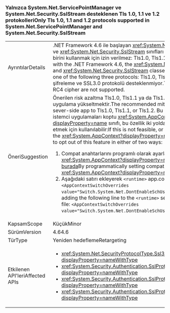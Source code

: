 ### <a name="only-tls-10-11-and-12-protocols-supported-in-systemnetservicepointmanager-and-systemnetsecuritysslstream"></a><span data-ttu-id="93bb6-101">Yalnızca System.Net.ServicePointManager ve System.Net.Security.SslStream desteklenen Tls 1.0, 1.1 ve 1.2 protokolleri</span><span class="sxs-lookup"><span data-stu-id="93bb6-101">Only Tls 1.0, 1.1 and 1.2 protocols supported in System.Net.ServicePointManager and System.Net.Security.SslStream</span></span>

|   |   |
|---|---|
|<span data-ttu-id="93bb6-102">Ayrıntılar</span><span class="sxs-lookup"><span data-stu-id="93bb6-102">Details</span></span>|<span data-ttu-id="93bb6-103">.NET Framework 4.6 ile başlayan <xref:System.Net.ServicePointManager> ve <xref:System.Net.Security.SslStream> sınıfları aşağıdaki üç protokolden birini kullanmak için izin verilmez: Tls1.0, Tls1.1 veya Tls1.2.</span><span class="sxs-lookup"><span data-stu-id="93bb6-103">Starting with the .NET Framework 4.6, the <xref:System.Net.ServicePointManager> and <xref:System.Net.Security.SslStream> classes are only allowed to use one of the following three protocols: Tls1.0, Tls1.1, or Tls1.2.</span></span> <span data-ttu-id="93bb6-104">RC4 şifreleme ve SSL3.0 protokolü desteklenmiyor.</span><span class="sxs-lookup"><span data-stu-id="93bb6-104">The SSL3.0 protocol and RC4 cipher are not supported.</span></span>|
|<span data-ttu-id="93bb6-105">Öneri</span><span class="sxs-lookup"><span data-stu-id="93bb6-105">Suggestion</span></span>|<span data-ttu-id="93bb6-106">Önerilen risk azaltma Tls1.0, Tls1.1 ya da Tls1.2 için sunucu tarafı uygulama yükseltmektir.</span><span class="sxs-lookup"><span data-stu-id="93bb6-106">The recommended mitigation is to upgrade the sever-side app to Tls1.0, Tls1.1, or Tls1.2.</span></span> <span data-ttu-id="93bb6-107">Bu uygun olmadığı veya istemci uygulamaları koptu <xref:System.AppContext?displayProperty=name> sınıfı, bu özellik iki yoldan biriyle dışında kabul etmek için kullanılabilir:</span><span class="sxs-lookup"><span data-stu-id="93bb6-107">If this is not feasible, or if client apps are broken, the <xref:System.AppContext?displayProperty=name> class can be used to opt out of this feature in either of two ways:</span></span><ol><li><span data-ttu-id="93bb6-108">Compat anahtarlarını programlı olarak ayarlayarak <xref:System.AppContext?displayProperty=name>açıklandığı gibi [burada](http://blogs.msdn.com/b/dotnet/archive/2015/04/29/net-announcements-at-build-2015.aspx#dotnet46)</span><span class="sxs-lookup"><span data-stu-id="93bb6-108">By programmatically setting compat switches on the <xref:System.AppContext?displayProperty=name>, as explained [here](http://blogs.msdn.com/b/dotnet/archive/2015/04/29/net-announcements-at-build-2015.aspx#dotnet46)</span></span></li><li><span data-ttu-id="93bb6-109">Aşağıdaki satırı ekleyerek <code>&lt;runtime&gt;</code> app.config dosyasının: <code>&lt;AppContextSwitchOverrides value=&quot;Switch.System.Net.DontEnableSchUseStrongCrypto=true&quot;/&gt;</code>;</span><span class="sxs-lookup"><span data-stu-id="93bb6-109">By adding the following line to the <code>&lt;runtime&gt;</code> section of the app.config file: <code>&lt;AppContextSwitchOverrides value=&quot;Switch.System.Net.DontEnableSchUseStrongCrypto=true&quot;/&gt;</code>;</span></span></li></ol>|
|<span data-ttu-id="93bb6-110">Kapsam</span><span class="sxs-lookup"><span data-stu-id="93bb6-110">Scope</span></span>|<span data-ttu-id="93bb6-111">Küçük</span><span class="sxs-lookup"><span data-stu-id="93bb6-111">Minor</span></span>|
|<span data-ttu-id="93bb6-112">Sürüm</span><span class="sxs-lookup"><span data-stu-id="93bb6-112">Version</span></span>|<span data-ttu-id="93bb6-113">4.6</span><span class="sxs-lookup"><span data-stu-id="93bb6-113">4.6</span></span>|
|<span data-ttu-id="93bb6-114">Tür</span><span class="sxs-lookup"><span data-stu-id="93bb6-114">Type</span></span>|<span data-ttu-id="93bb6-115">Yeniden hedefleme</span><span class="sxs-lookup"><span data-stu-id="93bb6-115">Retargeting</span></span>|
|<span data-ttu-id="93bb6-116">Etkilenen API'leri</span><span class="sxs-lookup"><span data-stu-id="93bb6-116">Affected APIs</span></span>|<ul><li><xref:System.Net.SecurityProtocolType.Ssl3?displayProperty=nameWithType></li><li><xref:System.Security.Authentication.SslProtocols.None?displayProperty=nameWithType></li><li><xref:System.Security.Authentication.SslProtocols.Ssl2?displayProperty=nameWithType></li><li><xref:System.Security.Authentication.SslProtocols.Ssl3?displayProperty=nameWithType></li></ul>|

